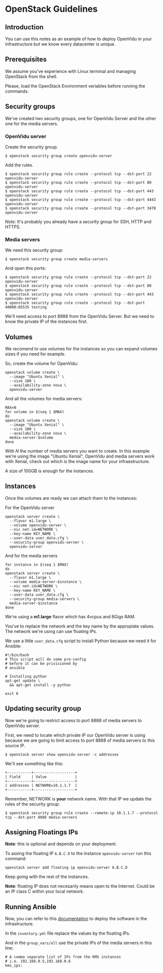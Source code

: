 # OpenStack Guidelines

## Introduction

You can use this notes as an example of how to deploy OpenVidu in your infrastructure but we know every datacenter is unique.

## Prerequisites

We assume you've experience with Linux terminal and managing OpenStack from the shell.

Please, load the OpenStack Environment veriables before running the commands.

## Security groups

We've created two security groups, one for OpenVidu Server and the other one for the media servers.

### OpenVidu server

Create the security group.

`$ openstack security group create openvidu-server`

Add the rules.

```
$ openstack security group rule create --protocol tcp --dst-port 22 openvidu-server
$ openstack security group rule create --protocol tcp --dst-port 80 openvidu-server
$ openstack security group rule create --protocol tcp --dst-port 443 openvidu-server
$ openstack security group rule create --protocol tcp --dst-port 4443 openvidu-server
$ openstack security group rule create --protocol tcp --dst-port 3478 openvidu-server
```

_Note_: It's probably you already have a security group for SSH, HTTP and HTTPS.

### Media servers

We need this security group:

`$ openstack security group create media-servers`

And open this ports:

```
$ openstack security group rule create --protocol tcp --dst-port 22 openvidu-server
$ openstack security group rule create --protocol tcp --dst-port 80 openvidu-server
$ openstack security group rule create --protocol tcp --dst-port 443 openvidu-server
$ openstack security group rule create --protocol tcp --dst-port 40000:65535 testing
```

We'll need access to port 8888 from the OpenVidu Server. But we need to know the private IP of the instances first.

## Volumes

We recomend to use volumes for the instances so you can expand volumes sizes if you need for example.

So, create the volume for OpenVidu:

```
openstack volume create \
  --image "Ubuntu Xenial" \
  --size 100 \
  --availability-zone nova \
  openvidu-server
```

And all the volumes for media servers:

```
MAX=N
for volume in $(seq 1 $MAX)
do
openstack volume create \
  --image "Ubuntu Xenial" \
  --size 100 \
  --availability-zone nova \
  media-server-$volume 
done
```

With _N_ the number of media servers you want to create. In this example we're using the image "Ubuntu Xenial", OpenVidu and media servers work with Xenial, check out which is the image name for your infraestructure.

A size of 100GB is enough for the instances.

## Instances

Once the volumes are ready we can attach them to the instances:

For the OpenVidu server

```
openstack server create \
  --flavor m1.large \
  --volume openvidu-server \
  --nic net-id=NETWORK \
  --key-name KEY_NAME \
  --user-data user_data.cfg \
  --security-group openvidu-server \
  openvidu-server
```

And for the media servers

```
for instance in $(seq 1 $MAX)
do
openstack server create \
  --flavor m1.large \
  --volume media-server-$instance \
  --nic net-id=NETWORK \
  --key-name KEY_NAME \
  --user-data user_data.cfg \
  --security-group media-servers \
  media-server-$instance
done
```

We're using a **m1.large** flavor which has 4vcpus and 8Gigs RAM.

You've to replace the network and the key name by the appropiate values. The network we're using can use floating IPs.

We use a little `user_data.cfg` script to install Python because we need it for Ansible:

```
#!/bin/bash
# This script will do some pre-config
# before it can be privisioned by
# ansible

# Installing python
apt-get update \
  && apt-get install -y python

exit 0
```

## Updating security group

Now we're going to restrict access to port 8888 of media servers to OpenVidu server. 

First, we need to locate which private IP our OpenVidu server is using because we are going to limit access to port 8888 of media servers to this source IP.

`$ openstack server show openvidu-server -c addresses`

We'll see something like this:

```
+-----------+-------------------+
| Field     | Value             |
+-----------+-------------------+
| addresses | NETWORK=10.1.1.7  |
+-----------+-------------------+
```

Remember, NETWORK is **your** network name. With that IP we update the rules of the security group:

`$ openstack security group rule create --remote-ip 10.1.1.7 --protocol tcp --dst-port 8888 media-servers`

## Assigning Floatings IPs

**Note**: this is optional and depends on your deployment.

To assing the floating IP `A.B.C.D` to the instance `openvidu-server` run this command:

`openstack server add floating ip openvidu-server A.B.C.D`

Keep going with the rest of the instances.

**Note**: floating IP does not necesarily means open to the Internet. Could be an IP class C within your local network.

## Running Ansible

Now, you can refer to this [documentation](https://openvidu.io/docs/openvidu-pro/deploying-openvidu-pro/#deploying-openvidu-pro-on-premise) to deploy the software in the infrastructure.

In the `inventory.yml` file replace the values by the floating IPs.

And in the `group_vars/all` use the private IPs of the media servers in this line:

```
# A comma separate list of IPs from the KMS instances
# i.e. 192.168.0.5,192.168.0.6
kms_ips: 
```


